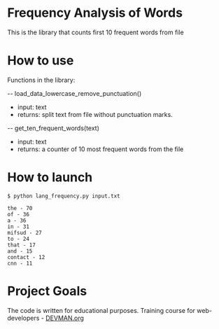 # Frequency Analysis of Words

This is the library that counts first 10 frequent words from file

# How to use

Functions in the library:

-- load_data_lowercase_remove_punctuation()

* input: text
* returns: split text from file without punctuation marks.

-- get_ten_frequent_words(text)

* input: text
* returns: a counter of 10 most frequent words from the file

# How to launch
```
$ python lang_frequency.py input.txt

the - 70
of - 36
a - 36
in - 31
mifsud - 27
to - 24
that - 17
and - 15
contact - 12
cnn - 11
```

# Project Goals

The code is written for educational purposes. Training course for web-developers - [DEVMAN.org](https://devman.org)
